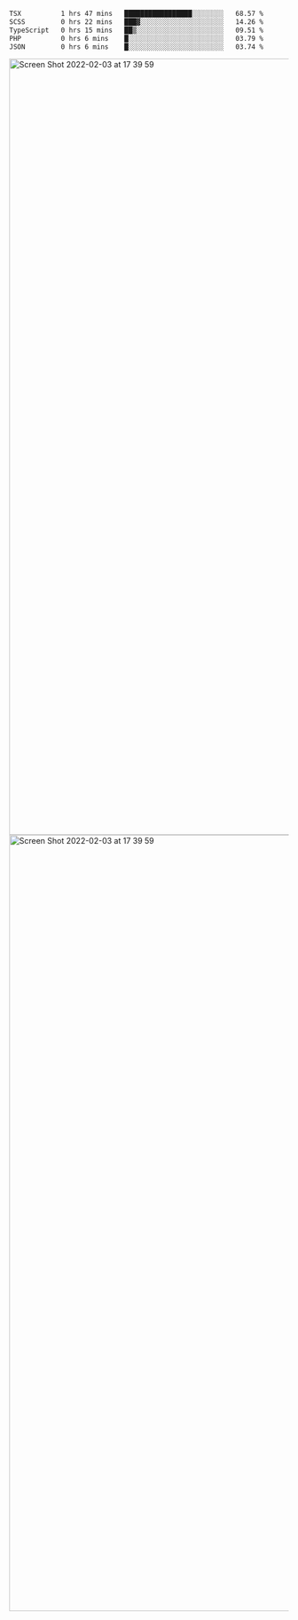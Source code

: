 <!--START_SECTION:waka-->

```txt
TSX          1 hrs 47 mins   █████████████████░░░░░░░░   68.57 %
SCSS         0 hrs 22 mins   ███▓░░░░░░░░░░░░░░░░░░░░░   14.26 %
TypeScript   0 hrs 15 mins   ██▒░░░░░░░░░░░░░░░░░░░░░░   09.51 %
PHP          0 hrs 6 mins    █░░░░░░░░░░░░░░░░░░░░░░░░   03.79 %
JSON         0 hrs 6 mins    █░░░░░░░░░░░░░░░░░░░░░░░░   03.74 %
```

<!--END_SECTION:waka-->

<img width="1400" alt="Screen Shot 2022-02-03 at 17 39 59" src="https://user-images.githubusercontent.com/45716542/152387304-f2b60485-53a6-4f4b-a818-5cefb1b0c0ae.png">
<img width="1400" alt="Screen Shot 2022-02-03 at 17 39 59" src="https://user-images.githubusercontent.com/45716542/152387273-ea5cdf21-2a45-44da-8bef-00c1763b1d42.png">
